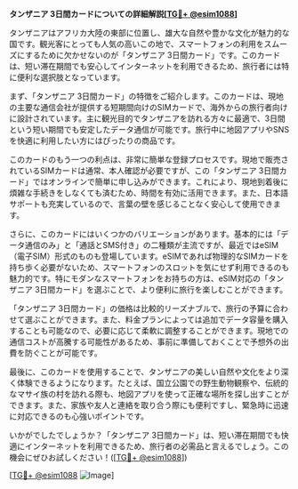 **タンザニア 3日間カードについての詳細解説[[TG💪+ @esim1088](https://t.me/s/esim1088)]**

タンザニアはアフリカ大陸の東部に位置し、雄大な自然や豊かな文化が魅力的な国です。観光客にとっても人気の高いこの地で、スマートフォンの利用をスムーズにするために欠かせないのが「タンザニア 3日間カード」です。このカードは、短い滞在期間でも安心してインターネットを利用できるため、旅行者には特に便利な選択肢となっています。

まず、「タンザニア 3日間カード」の特徴をご紹介します。このカードは、現地の主要な通信会社が提供する短期間向けのSIMカードで、海外からの旅行者向けに設計されています。主に観光目的でタンザニアを訪れる方々に最適で、3日間という短い期間でも安定したデータ通信が可能です。旅行中に地図アプリやSNSを快適に利用したい方にはぴったりの商品です。

このカードのもう一つの利点は、非常に簡単な登録プロセスです。現地で販売されているSIMカードは通常、本人確認が必要ですが、この「タンザニア 3日間カード」ではオンラインで簡単に申し込みができます。これにより、現地到着後に煩雑な手続きをしなくても済むため、時間を有効に活用できます。また、日本語サポートも充実しているので、言葉の壁を感じることなく安心して使用できます。

さらに、このカードにはいくつかのバリエーションがあります。基本的には「データ通信のみ」と「通話とSMS付き」の二種類が主流ですが、最近ではeSIM（電子SIM）形式のものも登場しています。eSIMであれば物理的なSIMカードを持ち歩く必要がないため、スマートフォンのスロットを気にせず利用できるのも魅力的です。特にモダンなスマートフォンをお持ちの方は、eSIM対応の「タンザニア 3日間カード」を選ぶことで、より便利に旅行を楽しむことができます。

「タンザニア 3日間カード」の価格は比較的リーズナブルで、旅行の予算に合わせて選ぶことができます。また、料金プランによっては追加でデータ容量を購入することも可能なので、必要に応じて柔軟に調整することができます。現地での通信コストが高騰する可能性があるため、事前に準備しておくことで予想外の出費を防ぐことが可能です。

最後に、このカードを使用することで、タンザニアの美しい自然や文化をより深く体験できるようになります。たとえば、国立公園での野生動物観察や、伝統的なマサイ族の村を訪れる際も、地図アプリを使って正確な場所を探し出すことができます。また、家族や友人と連絡を取り合う際にも便利ですし、緊急時に迅速に対応できるのも心強いポイントです。

いかがでしたでしょうか？「タンザニア 3日間カード」は、短い滞在期間でも快適にインターネットを利用できるため、旅行者の必需品と言えるでしょう。この機会にぜひお試しください！([[TG💪+ @esim1088](https://t.me/s/esim1088)])

[[TG💪+ @esim1088](https://t.me/s/esim1088) ![Image](https://i.postimg.cc/Y0z9fWf4/image.png)]